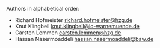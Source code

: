 Authors in alphabetical order:

- Richard Hofmeister <richard.hofmeister@hzg.de>
- Knut Klingbeil <knut.klingbeil@io-warnemuende.de>
- Carsten Lemmen <carsten.lemmen@hzg.de>
- Hassan Nasermoaddeli <hassan.nasermoaddeli@baw.de>

